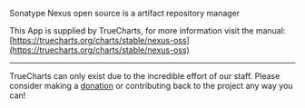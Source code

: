 Sonatype Nexus open source is a artifact repository manager

This App is supplied by TrueCharts, for more information visit the manual: [https://truecharts.org/charts/stable/nexus-oss](https://truecharts.org/charts/stable/nexus-oss)

---

TrueCharts can only exist due to the incredible effort of our staff.
Please consider making a [donation](https://truecharts.org/sponsor) or contributing back to the project any way you can!
